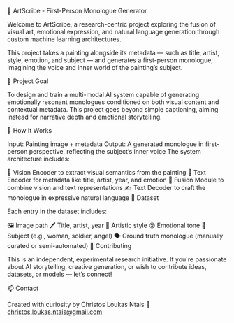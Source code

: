 🎨 ArtScribe - First-Person Monologue Generator

Welcome to ArtScribe, a research-centric project exploring the fusion of visual art, emotional expression, and natural language generation through custom machine learning architectures.

This project takes a painting alongside its metadata — such as title, artist, style, emotion, and subject — and generates a first-person monologue, imagining the voice and inner world of the painting’s subject.

🧠 Project Goal

To design and train a multi-modal AI system capable of generating emotionally resonant monologues conditioned on both visual content and contextual metadata. This project goes beyond simple captioning, aiming instead for narrative depth and emotional storytelling.

🧩 How It Works

Input: Painting image + metadata
Output: A generated monologue in first-person perspective, reflecting the subject’s inner voice
The system architecture includes:

🎥 Vision Encoder to extract visual semantics from the painting
📝 Text Encoder for metadata like title, artist, year, and emotion
🔄 Fusion Module to combine vision and text representations
✍️ Text Decoder to craft the monologue in expressive natural language
🧪 Dataset

Each entry in the dataset includes:

🖼️ Image path
🖊️ Title, artist, year
🎨 Artistic style
😢 Emotional tone
👤 Subject (e.g., woman, soldier, angel)
🗣️ Ground truth monologue (manually curated or semi-automated)
🤝 Contributing

This is an independent, experimental research initiative. If you're passionate about AI storytelling, creative generation, or wish to contribute ideas, datasets, or models — let’s connect!

📫 Contact

Created with curiosity by Christos Loukas Ntais
📧 christos.loukas.ntais@gmail.com

